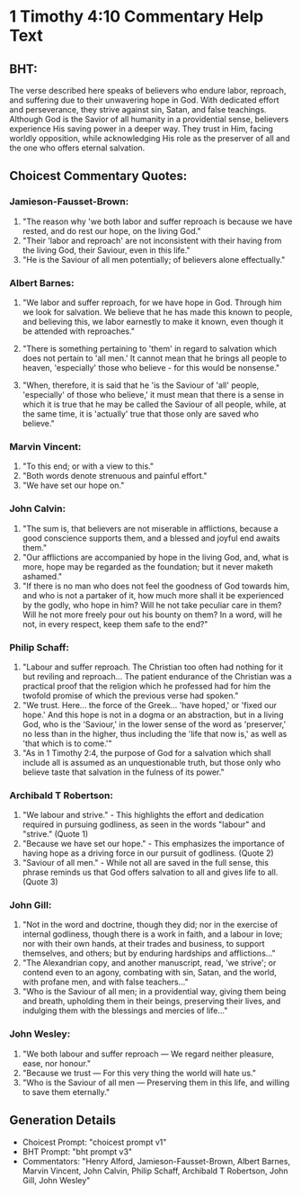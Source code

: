 # 1 Timothy 4:10 Commentary Help Text

## BHT:
The verse described here speaks of believers who endure labor, reproach, and suffering due to their unwavering hope in God. With dedicated effort and perseverance, they strive against sin, Satan, and false teachings. Although God is the Savior of all humanity in a providential sense, believers experience His saving power in a deeper way. They trust in Him, facing worldly opposition, while acknowledging His role as the preserver of all and the one who offers eternal salvation.

## Choicest Commentary Quotes:
### Jamieson-Fausset-Brown:
1. "The reason why 'we both labor and suffer reproach is because we have rested, and do rest our hope, on the living God." 
2. "Their 'labor and reproach' are not inconsistent with their having from the living God, their Saviour, even in this life."
3. "He is the Saviour of all men potentially; of believers alone effectually."

### Albert Barnes:
1. "We labor and suffer reproach, for we have hope in God. Through him we look for salvation. We believe that he has made this known to people, and believing this, we labor earnestly to make it known, even though it be attended with reproaches."

2. "There is something pertaining to 'them' in regard to salvation which does not pertain to 'all men.' It cannot mean that he brings all people to heaven, 'especially' those who believe - for this would be nonsense."

3. "When, therefore, it is said that he 'is the Saviour of 'all' people, 'especially' of those who believe,' it must mean that there is a sense in which it is true that he may be called the Saviour of all people, while, at the same time, it is 'actually' true that those only are saved who believe."

### Marvin Vincent:
1. "To this end; or with a view to this."
2. "Both words denote strenuous and painful effort."
3. "We have set our hope on."

### John Calvin:
1. "The sum is, that believers are not miserable in afflictions, because a good conscience supports them, and a blessed and joyful end awaits them."
2. "Our afflictions are accompanied by hope in the living God, and, what is more, hope may be regarded as the foundation; but it never maketh ashamed."
3. "If there is no man who does not feel the goodness of God towards him, and who is not a partaker of it, how much more shall it be experienced by the godly, who hope in him? Will he not take peculiar care in them? Will he not more freely pour out his bounty on them? In a word, will he not, in every respect, keep them safe to the end?"

### Philip Schaff:
1. "Labour and suffer reproach. The Christian too often had nothing for it but reviling and reproach... The patient endurance of the Christian was a practical proof that the religion which he professed had for him the twofold promise of which the previous verse had spoken."
2. "We trust. Here... the force of the Greek... 'have hoped,' or 'fixed our hope.' And this hope is not in a dogma or an abstraction, but in a living God, who is the 'Saviour,' in the lower sense of the word as 'preserver,' no less than in the higher, thus including the 'life that now is,' as well as 'that which is to come.'"
3. "As in 1 Timothy 2:4, the purpose of God for a salvation which shall include all is assumed as an unquestionable truth, but those only who believe taste that salvation in the fulness of its power."

### Archibald T Robertson:
1. "We labour and strive." - This highlights the effort and dedication required in pursuing godliness, as seen in the words "labour" and "strive." (Quote 1)
2. "Because we have set our hope." - This emphasizes the importance of having hope as a driving force in our pursuit of godliness. (Quote 2)
3. "Saviour of all men." - While not all are saved in the full sense, this phrase reminds us that God offers salvation to all and gives life to all. (Quote 3)

### John Gill:
1. "Not in the word and doctrine, though they did; nor in the exercise of internal godliness, though there is a work in faith, and a labour in love; nor with their own hands, at their trades and business, to support themselves, and others; but by enduring hardships and afflictions..."
2. "The Alexandrian copy, and another manuscript, read, 'we strive'; or contend even to an agony, combating with sin, Satan, and the world, with profane men, and with false teachers..."
3. "Who is the Saviour of all men; in a providential way, giving them being and breath, upholding them in their beings, preserving their lives, and indulging them with the blessings and mercies of life..."

### John Wesley:
1. "We both labour and suffer reproach — We regard neither pleasure, ease, nor honour."
2. "Because we trust — For this very thing the world will hate us."
3. "Who is the Saviour of all men — Preserving them in this life, and willing to save them eternally."


## Generation Details
- Choicest Prompt: "choicest prompt v1"
- BHT Prompt: "bht prompt v3"
- Commentators: "Henry Alford, Jamieson-Fausset-Brown, Albert Barnes, Marvin Vincent, John Calvin, Philip Schaff, Archibald T Robertson, John Gill, John Wesley"

